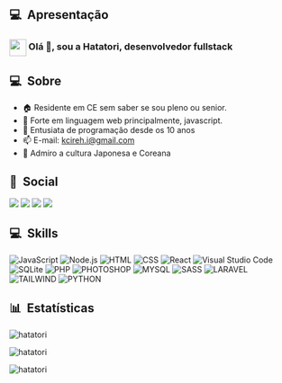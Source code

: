 ## 💻 &nbsp;Apresentação
<h3> <img src='https://github.githubassets.com/images/mona-loading-default.gif' width='30px' style='vertical-align:middle'> Olá 👋, sou a Hatatori, desenvolvedor fullstack</h3>

## 💻 &nbsp;Sobre
- 🏠 Residente em CE sem saber se sou pleno ou senior.
- 💪 Forte em linguagem web principalmente, javascript.
- 🚀 Entusiata de programação desde os 10 anos
- 📫 E-mail: kcireh.i@gmail.com
- 🥋 Admiro a cultura Japonesa e Coreana

## 👥 &nbsp;Social
<a href="https://www.linkedin.com/in/herick-silva-2020/" target="_blank"><img src="https://img.shields.io/badge/-LinkedIn-%230077B5?style=for-the-badge&logo=linkedin&logoColor=white" target="_blank"></a> 
<a href="https://www.youtube.com/user/kcirehikazamay" target="_blank"><img src="https://img.shields.io/badge/YouTube-FF0000?style=for-the-badge&logo=youtube&logoColor=white" target="_blank"></a>
<a href="https://discord.gg/mhp7HjwyaU" target="_blank"><img src="https://img.shields.io/badge/Discord-7289DA?style=for-the-badge&logo=discord&logoColor=white" target="_blank"></a> 
<a href = "mailto:kcireh@gmail.com"><img src="https://img.shields.io/badge/-Gmail-%23333?style=for-the-badge&logo=gmail&logoColor=white" target="_blank"></a>

## 💻 &nbsp;Skills
![JavaScript](https://img.shields.io/badge/-JavaScript-DDDDDD?style=for-the-badge&logo=javascript)
![Node.js](https://img.shields.io/badge/-Node.js-DDDDDD?style=for-the-badge&logo=node.js)
![HTML](https://img.shields.io/badge/-HTML-DDDDDD?style=for-the-badge&logo=HTML5)
![CSS](https://img.shields.io/badge/-CSS-DDDDDD?style=for-the-badge&logo=CSS3&logoColor=1572B6)
![React](https://img.shields.io/badge/-React-DDDDDD?style=for-the-badge&logo=react)
![Visual Studio Code](https://img.shields.io/badge/-Visual%20Studio%20Code-DDDDDD?style=for-the-badge&logo=visual-studio-code&logoColor=007ACC)
![SQLite](https://img.shields.io/badge/-SQLite-DDDDDD?style=for-the-badge&logo=sqlite)
![PHP](https://img.shields.io/badge/-php-DDDDDD?style=for-the-badge&logo=php)
![PHOTOSHOP](https://img.shields.io/badge/-photoshop-DDDDDD?style=for-the-badge&logo=photoshop)
![MYSQL](https://img.shields.io/badge/-mysql-DDDDDD?style=for-the-badge&logo=mysql)
![SASS](https://img.shields.io/badge/-sass-DDDDDD?style=for-the-badge&logo=sass)
![LARAVEL](https://img.shields.io/badge/-laravel-DDDDDD?style=for-the-badge&logo=laravel)
![TAILWIND](https://img.shields.io/badge/-tailwind-DDDDDD?style=for-the-badge&logo=tailwind)
![PYTHON](https://img.shields.io/badge/-python-DDDDDD?style=for-the-badge&logo=python)



## 📊 &nbsp;Estatísticas
<img align="center"
    src="https://github-readme-stats.vercel.app/api/top-langs?username=hatatori&show_icons=true&locale=en&bg_color=0d1117&text_color=ffffff&layout=compact"
    alt="hatatori" 
    bg_color=#808080/>

<img align="center" src="https://github-readme-stats.vercel.app/api?username=hatatori&show_icons=true&locale=en&bg_color=0d1117&text_color=ffffff&repo=convoychat"
    alt="hatatori" />

<img align="center" src="https://github-readme-streak-stats.herokuapp.com/?user=hatatori&theme=dark&background=0d1117&date_format=M%20j%5B%2C%20Y%5D" alt="hatatori" />


